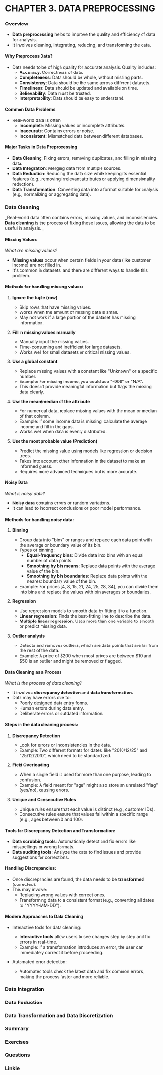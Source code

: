 # CHAPTER 3. DATA PREPROCESSING

### Overview 

- **Data preprocessing** helps to improve the quality and efficiency of data for analysis.
- It involves cleaning, integrating, reducing, and transforming the data.

#### Why Preprocess Data?
- Data needs to be of high quality for accurate analysis. Quality includes:
  - **Accuracy**: Correctness of data.
  - **Completeness**: Data should be whole, without missing parts.
  - **Consistency**: Data should be the same across different datasets.
  - **Timeliness**: Data should be updated and available on time.
  - **Believability**: Data must be trusted.
  - **Interpretability**: Data should be easy to understand.

#### Common Data Problems
- Real-world data is often:
  - **Incomplete**: Missing values or incomplete attributes.
  - **Inaccurate**: Contains errors or noise.
  - **Inconsistent**: Mismatched data between different databases.

#### Major Tasks in Data Preprocessing
  
  - **Data Cleaning**: Fixing errors, removing duplicates, and filling in missing data.
  - **Data Integration**: Merging data from multiple sources.
  - **Data Reduction**: Reducing the data size while keeping its essential features (e.g., removing irrelevant attributes or applying dimensionality reduction).
  - **Data Transformation**: Converting data into a format suitable for analysis (e.g., normalizing or aggregating data).

### Data Cleaning 

_Real-world data often contains errors, missing values, and inconsistencies. **Data cleaning** is the process of fixing these issues, allowing the data to be useful in analysis.
_

#### Missing Values

_What are missing values?_
  - **Missing values** occur when certain fields in your data (like customer income) are not filled in.
  - It's common in datasets, and there are different ways to handle this problem.

#### Methods for handling missing values:
1. **Ignore the tuple (row)**
   - Skip rows that have missing values.
   - Works when the amount of missing data is small.
   - May not work if a large portion of the dataset has missing information.

2. **Fill in missing values manually**
   - Manually input the missing values.
   - Time-consuming and inefficient for large datasets.
   - Works well for small datasets or critical missing values.

3. **Use a global constant**
   - Replace missing values with a constant like "Unknown" or a specific number.
   - Example: For missing income, you could use "-999" or "N/A".
   - This doesn’t provide meaningful information but flags the missing data clearly.

4. **Use the mean/median of the attribute**
   - For numerical data, replace missing values with the mean or median of that column.
   - Example: If some income data is missing, calculate the average income and fill in the gaps.
   - Works well when data is evenly distributed.

5. **Use the most probable value (Prediction)**
   - Predict the missing value using models like regression or decision trees.
   - Takes into account other information in the dataset to make an informed guess.
   - Requires more advanced techniques but is more accurate.

#### Noisy Data

_What is noisy data?_
  - **Noisy data** contains errors or random variations.
  - It can lead to incorrect conclusions or poor model performance.

#### Methods for handling noisy data:
1. **Binning**
   - Group data into "bins" or ranges and replace each data point with the average or boundary value of its bin.
   - Types of binning:
     - **Equal-frequency bins**: Divide data into bins with an equal number of data points.
     - **Smoothing by bin means**: Replace data points with the average value of the bin.
     - **Smoothing by bin boundaries**: Replace data points with the nearest boundary value of the bin.
   - Example: For prices [4, 8, 15, 21, 24, 25, 28, 34], you can divide them into bins and replace the values with bin averages or boundaries.

2. **Regression**
   - Use regression models to smooth data by fitting it to a function.
   - **Linear regression**: Finds the best-fitting line to describe the data.
   - **Multiple linear regression**: Uses more than one variable to smooth or predict missing data.

3. **Outlier analysis**
   - Detects and removes outliers, which are data points that are far from the rest of the data.
   - Example: A price of $200 when most prices are between $10 and $50 is an outlier and might be removed or flagged.

#### Data Cleaning as a Process

_What is the process of data cleaning?_
  - It involves **discrepancy detection** and **data transformation**.
  - Data may have errors due to:
    - Poorly designed data entry forms.
    - Human errors during data entry.
    - Deliberate errors or outdated information.

#### Steps in the data cleaning process:
1. **Discrepancy Detection**
   - Look for errors or inconsistencies in the data.
   - Example: Two different formats for dates, like "2010/12/25" and "25/12/2010", which need to be standardized.

2. **Field Overloading**
   - When a single field is used for more than one purpose, leading to confusion.
   - Example: A field meant for "age" might also store an unrelated "flag" (yes/no), causing errors.

3. **Unique and Consecutive Rules**
   - Unique rules ensure that each value is distinct (e.g., customer IDs).
   - Consecutive rules ensure that values fall within a specific range (e.g., ages between 0 and 100).

#### Tools for Discrepancy Detection and Transformation:
  - **Data scrubbing tools**: Automatically detect and fix errors like misspellings or wrong formats.
  - **Data auditing tools**: Analyze the data to find issues and provide suggestions for corrections.

#### Handling Discrepancies:
  - Once discrepancies are found, the data needs to be **transformed** (corrected).
  - This may involve:
    - Replacing wrong values with correct ones.
    - Transforming data to a consistent format (e.g., converting all dates to "YYYY-MM-DD").

#### Modern Approaches to Data Cleaning

- Interactive tools for data cleaning:
  - **Interactive tools** allow users to see changes step by step and fix errors in real-time.
  - Example: If a transformation introduces an error, the user can immediately correct it before proceeding.

- Automated error detection:
  - Automated tools check the latest data and fix common errors, making the process faster and more reliable.

### Data Integration 

### Data Reduction 

### Data Transformation and Data Discretization 

### Summary 

### Exercises

### Questions 

### Linkie

